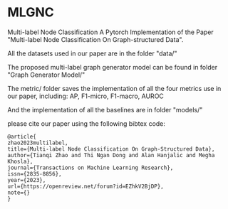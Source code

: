 # MLGNC
Multi-label Node Classification
A Pytorch Implementation of the Paper "Multi-label Node Classification On Graph-structured Data".

All the datasets used in our paper are in the folder "data/"


The proposed multi-label graph generator model can be found in folder "Graph Generator Model/"


The metric/ folder saves the implementation of all the four metrics use in our paper, including: AP, F1-micro, F1-macro, AUROC


And the implementation of all the baselines are in folder "models/"


please cite our paper using the following bibtex code:

```
@article{
zhao2023multilabel,
title={Multi-label Node Classification On Graph-Structured Data},
author={Tianqi Zhao and Thi Ngan Dong and Alan Hanjalic and Megha Khosla},
journal={Transactions on Machine Learning Research},
issn={2835-8856},
year={2023},
url={https://openreview.net/forum?id=EZhkV2BjDP},
note={}
}
```



